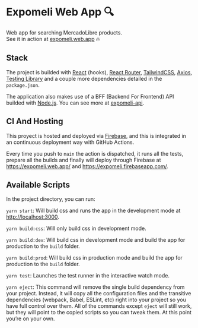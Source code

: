 # Expomeli Web App 🔍

Web app for searching MercadoLibre products.<br />
See it in action at [expomeli.web.app](https://expomeli.web.app/) 🔥

## Stack

The project is builded with [React](https://es.reactjs.org/) (hooks), [React Router](https://reactrouter.com/), [TailwindCSS](https://tailwindcss.com/), [Axios](https://github.com/axios/axios), [Testing Library](https://testing-library.com/docs/react-testing-library/intro) and a couple more dependencies detailed in the `package.json`.

The application also makes use of a BFF (Backend For Frontend) API builded with [Node.js](https://nodejs.org/en/). You can see more at [expomeli-api](https://github.com/fervailanti/expomeli-api).

## CI And Hosting

This proyect is hosted and deployed via [Firebase](https://firebase.google.com/), and this is integrated in an continuous deployment way with GitHub Actions.

Every time you push to `main` the action is dispatched, it runs all the tests, prepare all the builds and finally will deploy through Firebase at https://expomeli.web.app/ and https://expomeli.firebaseapp.com/.

## Available Scripts

In the project directory, you can run:

`yarn start`: Will build css and runs the app in the development mode at [http://localhost:3000](http://localhost:3000).

`yarn build:css`: Will only build css in development mode.

`yarn build:dev`: Will build css in development mode and build the app for production to the `build` folder.

`yarn build:prod`: Will build css in production mode and build the app for production to the `build` folder.

`yarn test`: Launches the test runner in the interactive watch mode.<br />

`yarn eject`: This command will remove the single build dependency from your project. Instead, it will copy all the configuration files and the transitive dependencies (webpack, Babel, ESLint, etc) right into your project so you have full control over them. All of the commands except `eject` will still work, but they will point to the copied scripts so you can tweak them. At this point you’re on your own.
